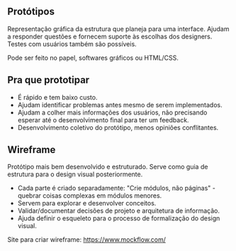 ## Protótipos
Representação gráfica da estrutura que planeja para uma interface. Ajudam a responder questões e fornecem suporte às escolhas dos designers. Testes com usuários também são possíveis.

Pode ser feito no papel, softwares gráficos ou HTML/CSS.

## Pra que prototipar
- É rápido e tem baixo custo.
- Ajudam identificar problemas antes mesmo de serem implementados. 
- Ajudam a colher mais informações dos usuários, não precisando esperar até o desenvolvimento final para ter um feedback.
- Desenvolvimento coletivo do protótipo, menos opiniões conflitantes.

## Wireframe
Protótipo mais bem desenvolvido e estruturado. Serve como guia de estrutura para o design visual posteriormente. 

- Cada parte é criado separadamente: "Crie módulos, não páginas" - quebrar coisas complexas em módulos menores. 
- Servem para explorar e desenvolver conceitos. 
- Validar/documentar decisões de projeto e arquitetura de informação.
- Ajuda definir o esqueleto para o processo de formalização do design visual. 

Site para criar wireframe: https://www.mockflow.com/

